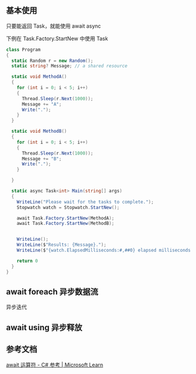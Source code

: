 
## 基本使用

只要能返回 Task，就能使用 await async

下例在 Task.Factory.StartNew 中使用 Task

```cs
class Program
{
  static Random r = new Random();
  static string? Message; // a shared resource

  static void MethodA()
  {
    for (int i = 0; i < 5; i++)
    {
      Thread.Sleep(r.Next(1000));
      Message += "A";
      Write(".");
    }
  }

  static void MethodB()
  {
    for (int i = 0; i < 5; i++)
    {
      Thread.Sleep(r.Next(1000));
      Message += "B";
      Write(".");
    }

  }

  static async Task<int> Main(string[] args)
  {
    WriteLine("Please wait for the tasks to complete.");
    Stopwatch watch = Stopwatch.StartNew();

    await Task.Factory.StartNew(MethodA);
    await Task.Factory.StartNew(MethodB);


    WriteLine();
    WriteLine($"Results: {Message}.");
    WriteLine($"{watch.ElapsedMilliseconds:#,##0} elapsed milliseconds.");

    return 0
  }
}

```

## await foreach 异步数据流

异步迭代

## await using 异步释放


## 参考文档

[await 运算符 - C# 参考 | Microsoft Learn](https://learn.microsoft.com/zh-cn/dotnet/csharp/language-reference/operators/await)
